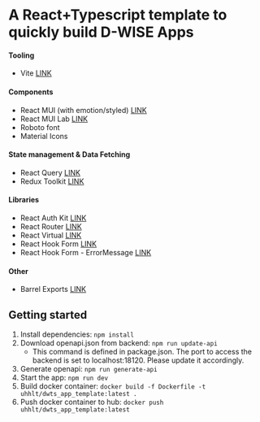 # A React+Typescript template to quickly build D-WISE Apps

#### Tooling

- Vite [LINK](https://vitejs.dev/)

#### Components

- React MUI (with emotion/styled) [LINK](https://mui.com/)
- React MUI Lab [LINK](https://mui.com/material-ui/about-the-lab/)
- Roboto font
- Material Icons

#### State management & Data Fetching

- React Query [LINK](https://tanstack.com/query/v4)
- Redux Toolkit [LINK](https://redux-toolkit.js.org/)

#### Libraries

- React Auth Kit [LINK](https://authkit.arkadip.dev/)
- React Router [LINK](https://tanstack.com/router/v1)
- React Virtual [LINK](https://tanstack.com/virtual/v3)
- React Hook Form [LINK](https://react-hook-form.com/)
- React Hook Form - ErrorMessage [LINK](https://react-hook-form.com/api/useformstate/errormessage/)

#### Other

- Barrel Exports [LINK](https://blog.logrocket.com/using-barrel-exports-organize-react-components/)

## Getting started

1. Install dependencies: `npm install`
2. Download openapi.json from backend: `npm run update-api`
   - This command is defined in package.json. The port to access the backend is set to localhost:18120. Please update it accordingly.
3. Generate openapi: `npm run generate-api`
4. Start the app: `npm run dev`
5. Build docker container: `docker build -f Dockerfile -t uhhlt/dwts_app_template:latest .`
6. Push docker container to hub: `docker push uhhlt/dwts_app_template:latest`
